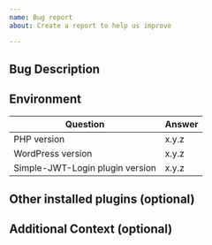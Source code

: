 ```yaml
---
name: Bug report
about: Create a report to help us improve

---
```


## Bug Description
<!--
Please provide a clear and concise description of what the bug is.

What did you expect to happen? What actually happened?
-->


## Environment

| Question                          | Answer
| ----------------------------------| -------
| PHP version                       | x.y.z
| WordPress version                 | x.y.z
| Simple-JWT-Login plugin version   | x.y.z

## Other installed plugins (optional)
<!-- 
 Create a list with the installed plugins along with version. For example:
 - Plugin name : 1.2.3
 - Another Plugin : 2.0.0
-->

## Additional Context (optional)
<!-- Add any other context or screenshots about the problem here. -->
